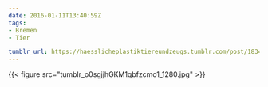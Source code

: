 ```yaml
---
date: 2016-01-11T13:40:59Z
tags:
- Bremen
- Tier

tumblr_url: https://haesslicheplastiktiereundzeugs.tumblr.com/post/183429459042
---
```

{{< figure src="tumblr_o0sgjjhGKM1qbfzcmo1_1280.jpg" >}}
